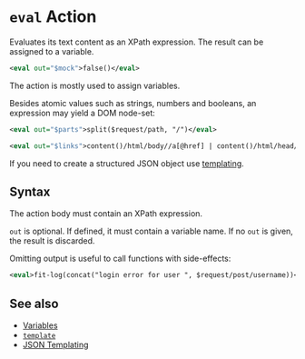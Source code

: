 # `eval` Action

Evaluates its text content as an XPath expression. The result can be assigned to a
variable.

```xml
<eval out="$mock">false()</eval>
```

The action is mostly used to assign variables.

Besides atomic values such as strings, numbers and booleans, an expression may
yield a DOM node-set:

```xml
<eval out="$parts">split($request/path, "/")</eval>
```

```xml
<eval out="$links">content()/html/body//a[@href] | content()/html/head/link[@href]</eval>
```

If you need to create a structured JSON object use
[templating](/reference/templating/README.md).

## Syntax

The action body must contain an XPath expression.

`out` is optional. If defined, it must contain a variable name. If no `out` is
given, the result is discarded.

Omitting output is useful to call functions with side-effects:

```xml
<eval>fit-log(concat("login error for user ", $request/post/username))</eval>
```


## See also

* [Variables](/reference/variables.md)
* [`template`](template.md)
* [JSON Templating](/reference/templating/README.md)

